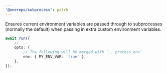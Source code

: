 ```yaml
---
'@onerepo/subprocess': patch
---
```


Ensures current environment variables are passed through to subprocesses (normally the default) when passing in extra custom environment variables.

```ts
await run({
	// ...
	opts: {
		// The following will be merged with `...process.env`
		env: { MY_ENV_VAR: 'true' },
	},
});
```
